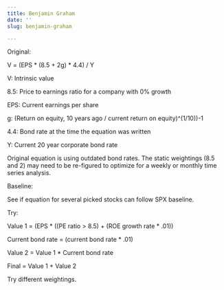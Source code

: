 ```yaml
---
title: Benjamin Graham
date: ''
slug: benjamin-graham

---
```

Original:

V = (EPS * (8.5 + 2g) * 4.4) / Y

V: Intrinsic value

8\.5: Price to earnings ratio for a company with 0% growth

EPS: Current earnings per share

g: (Return on equity, 10 years ago / current return on equity)^(1/10))-1

4\.4: Bond rate at the time the equation was written

Y: Current 20 year corporate bond rate

Original equation is using outdated bond rates. The static weightings (8.5 and 2) may need to be re-figured to optimize for a weekly or monthly time series analysis.

Baseline:

See if equation for several picked stocks can follow SPX baseline.

Try:

Value 1 = (EPS * ((PE ratio > 8.5) + (ROE growth rate * .01))

Current bond rate = (current bond rate * .01)

Value 2 = Value 1 * Current bond rate

Final = Value 1 + Value 2

Try different weightings.